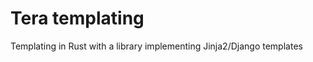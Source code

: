 <div class="title">

# Tera templating
Templating in Rust with a library implementing Jinja2/Django templates

</div>
